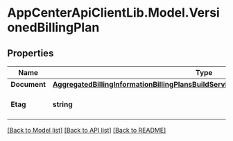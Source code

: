 # AppCenterApiClientLib.Model.VersionedBillingPlan
## Properties

Name | Type | Description | Notes
------------ | ------------- | ------------- | -------------
**Document** | [**AggregatedBillingInformationBillingPlansBuildServiceCurrentBillingPeriodByAccountPlan**](AggregatedBillingInformationBillingPlansBuildServiceCurrentBillingPeriodByAccountPlan.md) |  | [optional] 
**Etag** | **string** | The version of the object | [optional] 

[[Back to Model list]](../README.md#documentation-for-models) [[Back to API list]](../README.md#documentation-for-api-endpoints) [[Back to README]](../README.md)

